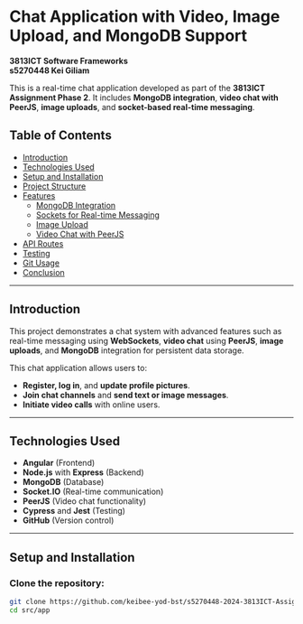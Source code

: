 # Chat Application with Video, Image Upload, and MongoDB Support  
**3813ICT Software Frameworks**  
**s5270448 Kei Giliam**

This is a real-time chat application developed as part of the **3813ICT Assignment Phase 2**. It includes **MongoDB integration**, **video chat with PeerJS**, **image uploads**, and **socket-based real-time messaging**.

## Table of Contents

- [Introduction](#introduction)
- [Technologies Used](#technologies-used)
- [Setup and Installation](#setup-and-installation)
- [Project Structure](#project-structure)
- [Features](#features)
  - [MongoDB Integration](#mongodb-integration)
  - [Sockets for Real-time Messaging](#sockets-for-real-time-messaging)
  - [Image Upload](#image-upload)
  - [Video Chat with PeerJS](#video-chat-with-peerjs)
- [API Routes](#api-routes)
- [Testing](#testing)
- [Git Usage](#git-usage)
- [Conclusion](#conclusion)

---

## Introduction

This project demonstrates a chat system with advanced features such as real-time messaging using **WebSockets**, **video chat** using **PeerJS**, **image uploads**, and **MongoDB** integration for persistent data storage.

This chat application allows users to:
- **Register, log in**, and **update profile pictures**.
- **Join chat channels** and **send text or image messages**.
- **Initiate video calls** with online users.

---

## Technologies Used

- **Angular** (Frontend)
- **Node.js** with **Express** (Backend)
- **MongoDB** (Database)
- **Socket.IO** (Real-time communication)
- **PeerJS** (Video chat functionality)
- **Cypress** and **Jest** (Testing)
- **GitHub** (Version control)

---

## Setup and Installation

### Clone the repository:
```bash
git clone https://github.com/keibee-yod-bst/s5270448-2024-3813ICT-Assignment
cd src/app